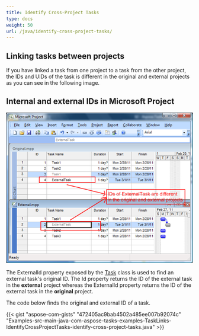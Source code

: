 ```yaml
---
title: Identify Cross-Project Tasks
type: docs
weight: 50
url: /java/identify-cross-project-tasks/
---
```


## **Linking tasks between projects**
If you have linked a task from one project to a task from the other project, the IDs and UIDs of the task is different in the original and external projects as you can see in the following image.

## **Internal and external IDs in Microsoft Project** 

![viewing cross project links](identify-cross-project-tasks_1.png)

The ExternalId property exposed by the [Task](https://apireference.aspose.com/tasks/java/com.aspose.tasks/task/) class is used to find an external task's original ID. The Id property returns the ID of the external task in the **external** project whereas the ExternalId property returns the ID of the external task in the **original** project.

The code below finds the original and external ID of a task.

{{< gist "aspose-com-gists" "472405ac9bab4502a485ee007b92074c" "Examples-src-main-java-com-aspose-tasks-examples-TaskLinks-IdentifyCrossProjectTasks-identify-cross-project-tasks.java" >}}
